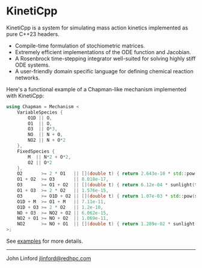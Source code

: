 # KinetiCpp

KinetiCpp is a system for simulating mass action kinetics implemented as pure C++23 headers.  

 * Compile-time formulation of stochiometric matrices.  
 * Extremely efficient implementations of the ODE function and Jacobian.
 * A Rosenbrock time-stepping integrator well-suited for solving highly stiff ODE systems.
 * A user-friendly domain specific language for defining chemical reaction networks.

Here's a functional example of a Chapman-like mechanism implemented with KinetiCpp:

```c++
using Chapman = Mechanism <
    VariableSpecies {
        O1D || O, 
        O1  || O, 
        O3  || O*3, 
        NO  || N + O,
        NO2 || N + O*2
    },
    FixedSpecies {
        M  || N*2 + O*2, 
        O2 || O*2
    },
    O2       >= 2 * O1   || [](double t) { return 2.643e-10 * std::pow(sunlight(t), 3); },
    O1 + O2  >= O3       || 8.018e-17,
    O3       >= O1 + O2  || [](double t) { return 6.12e-04 * sunlight(t); },
    O1 + O3  >= 2 * O2   || 1.576e-15,
    O3       >= O1D + O2 || [](double t) { return 1.07e-03 * std::pow(sunlight(t), 2); },
    O1D + M  >= O1 + M   || 7.11e-11, 
    O1D + O3 >= 2 * O2   || 1.2e-10,
    NO + O3  >= NO2 + O2 || 6.062e-15, 
    NO2 + O1 >= NO + O2  || 1.069e-11,
    NO2      >= NO + O1  || [](double t) { return 1.289e-02 * sunlight(t); }
>;
```

See [examples](examples) for more details.

----

John Linford <jlinford@redhpc.com>

